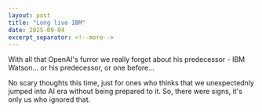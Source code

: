 ```yaml
---
layout: post
title: "Long live IBM"
date: 2025-09-04
excerpt_separator: <!--more-->
---
```


With all that OpenAI's furror we really forgot about his predecessor - IBM Watson... or his predecessor, or one before...

No scary thoughts this time, just for ones who thinks that we unexpectednly jumped into AI era without being prepared to it. So, there were signs, it's only us who ignored that.
